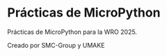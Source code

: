 # Prácticas de MicroPython

Prácticas de MicroPython para la WRO 2025.

Creado por SMC-Group y UMAKE